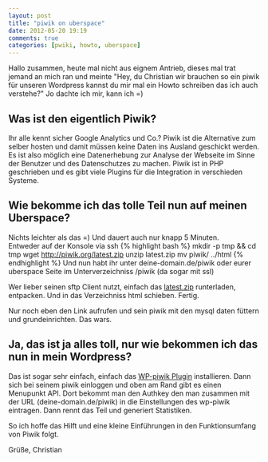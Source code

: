 ```yaml
---
layout: post
title: "piwik on uberspace"
date: 2012-05-20 19:19
comments: true
categories: [pwiki, howto, uberspace]
---
```

Hallo zusammen,
heute mal nicht aus eignem Antrieb, dieses mal trat jemand an mich ran und meinte
"Hey, du Christian wir brauchen so ein piwik für unseren Wordpress kannst du mir mal ein Howto schreiben
das ich auch verstehe?" Jo dachte ich mir, kann ich =)

Was ist den eigentlich Piwik?
-----------------------------
Ihr alle kennt sicher Google Analytics und Co.? Piwik ist die Alternative zum selber hosten und damit müssen
keine Daten ins Ausland geschickt werden. Es ist also möglich eine Datenerhebung zur Analyse der Webseite im Sinne der
Benutzer und des Datenschutzes zu machen. Piwik ist in PHP geschrieben und es gibt viele Plugins für die Integration in verschieden Systeme.

Wie bekomme ich das tolle Teil nun auf meinen Uberspace?
--------------------------------------------------------
Nichts leichter als das =) Und dauert auch nur knapp 5 Minuten.   
Entweder auf der Konsole via ssh
{% highlight bash %}
mkdir -p tmp && cd tmp
wget http://piwik.org/latest.zip
unzip latest.zip
mv piwik/ ../html
{% endhighlight %}
Und nun habt ihr unter deine-domain.de/piwik oder eurer uberspace Seite im Unterverzeichniss /piwik (da sogar mit ssl)

Wer lieber seinen sftp Client nutzt, einfach das [latest.zip](http://piwik.org/latest.zip) runterladen, entpacken. Und in das Verzeichniss html schieben. Fertig.

Nur noch eben den Link aufrufen und sein piwik mit den mysql daten füttern und grundeinrichten. Das wars.

Ja, das ist ja alles toll, nur wie bekommen ich das nun in mein Wordpress?
--------------------------------------------------------------------------
Das ist sogar sehr einfach, einfach das [WP-piwik Plugin](http://wordpress.org/extend/plugins/wp-piwik/) installieren.
Dann sich bei seinem piwik einloggen und oben am Rand gibt es einen Menupunkt API. Dort bekommt man den Authkey den man
zusammen mit der URL (deine-domain.de/piwik) in die Einstellungen des wp-piwik eintragen. Dann rennt das Teil und generiert Statistiken.

So ich hoffe das Hilft und eine kleine Einführungen in den Funktionsumfang von Piwik folgt.

Grüße,
Christian
